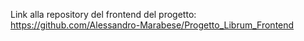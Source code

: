 Link alla repository del frontend del progetto: https://github.com/Alessandro-Marabese/Progetto_Librum_Frontend
